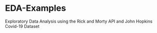 # EDA-Examples
Exploratory Data Analysis using the Rick and Morty API and John Hopkins Covid-19 Dataset
